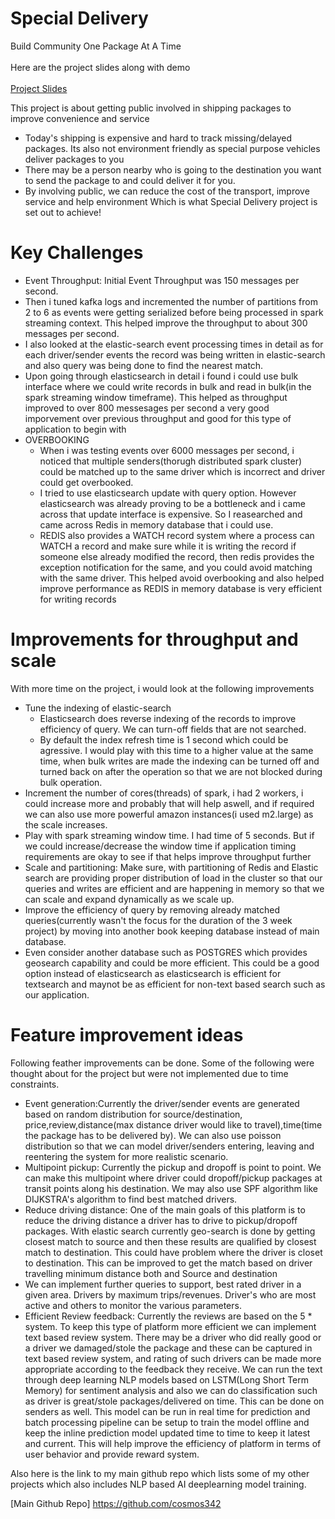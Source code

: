 # Special Delivery
Build Community One Package At A Time </br></br>
Here are the project slides along with demo </br>
</br>
[Project Slides](http://bit.ly/2s9L3SW)

This project is about getting public involved in shipping packages to improve convenience and service
* Today's shipping is expensive and hard to track missing/delayed packages. Its also not environment friendly as special purpose vehicles deliver packages to you
* There may be a person nearby who is going to the destination you want to send the package to and could deliver it for you.
* By involving public, we can reduce the cost of the transport, improve service and help environment Which is what Special Delivery project is set out to achieve!

# Key Challenges
* Event Throughput: Initial Event Throughput was 150 messages per second. 
* Then i tuned kafka logs and incremented the number of partitions from 2 to 6 as events were getting serialized before being processed in spark streaming context. This helped improve the throughput to about 300 messages per second.
* I also looked at the elastic-search event processing times in detail as for each driver/sender events the record was being written in elastic-search and also query was being done to find the nearest match. 
* Upon going through elasticsearch in detail i found i could use bulk interface where we could write records in bulk and read in bulk(in the spark streaming window timeframe). This helped as throughput improved to over 800 messesages per second a very good imporvement over previous throughput and good for this type of application to begin with
* OVERBOOKING </br>
  * When i was testing events over 6000 messages per second, i noticed that multiple senders(thorugh distributed spark cluster) could be matched up to the same driver which is incorrect and driver could get overbooked.
  * I tried to use elasticsearch update with query option. However elasticsearch was already proving to be a bottleneck and i came across that update interface is expensive. So I reasearched and came across Redis in memory database that i could use.
  * REDIS also provides a WATCH record system where a process can WATCH a record and make sure while it is writing the record if someone else already modified the record, then redis provides the exception notification for the same, and you could avoid matching with the same driver. This helped avoid overbooking and also helped improve performance as REDIS in memory database is very efficient for writing records
  
# Improvements for throughput and scale
With more time on the project, i would look at the following improvements
* Tune the indexing of elastic-search</br>
  * Elasticsearch does reverse indexing of the records to improve efficiency of query. We can turn-off fields that are not searched.
  * By default the index refresh time is 1 second which could be agressive. I would play with this time to a higher value at the same time, when bulk writes are made the indexing can be turned off and turned back on after the operation so that we are not blocked during bulk operation. 
* Increment the number of cores(threads) of spark, i had 2 workers, i could increase more and probably that will help aswell, and if required we can also use more powerful amazon instances(i used m2.large) as the scale increases.
* Play with spark streaming window time. I had time of 5 seconds. But if we could increase/decrease the window time if application timing requirements are okay to see if that helps improve throughput further
* Scale and partitioning: Make sure, with partitioning of Redis and Elastic search are providing proper distribution of load in the cluster so that our queries and writes are efficient and are happening in memory so that we can scale and expand dynamically as we scale up.
* Improve the efficiency of query by removing already matched queries(currently wasn't the focus for the duration of the 3 week project) by moving into another book keeping database instead of main database.
* Even consider another database such as POSTGRES which provides geosearch capability and could be more efficient. This could be a good option instead of elasticsearch as elasticsearch is efficient for textsearch and maynot be as efficient for non-text based search such as our application.
# Feature improvement ideas
Following feather improvements can be done. Some of the following were thought about for the project but were not implemented due to time constraints.
* Event generation:Currently the driver/sender events are generated based on random distribution for source/destination, price,review,distance(max distance driver would like to travel),time(time the package has to be delivered by). We can also use poisson distribution so that we can model driver/senders entering, leaving and reentering the system for more realistic scenario.
* Multipoint pickup: Currently the pickup and dropoff is point to point. We can make this multipoint where driver could dropoff/pickup packages at transit points along his destination. We may also use SPF algorithm like DIJKSTRA's algorithm to find best matched drivers.
* Reduce driving distance: One of the main goals of this platform is to reduce the driving distance a driver has to drive to pickup/dropoff packages. With elastic search currently geo-search is done by getting closest match to source and then these results are qualified by closest match to destination. This could have problem where the driver is closet to destination. This can be improved to get the match based on driver travelling minimum distance both and Source and destination
* We can implement further queries to support, best rated driver in a given area. Drivers by maximum trips/revenues. Driver's who are most active and others to monitor the various parameters.
* Efficient Review feedback: Currently the reviews are based on the 5 * system. To keep this type of platform more efficient we can implement text based review system. There may be a driver who did really good or a driver we damaged/stole the package and these can be captured in text based review system, and rating of such drivers can be made more appropriate according to the feedback they receive. We can run the text through deep learning NLP models based on LSTM(Long Short Term Memory) for sentiment analysis and also we can do classification such as driver is great/stole packages/delivered on time. This can be done on senders as well. This model can be run in real time for prediction and batch processing pipeline can be setup to train the model offline and keep the inline prediction model updated time to time to keep it latest and current. This will help improve the efficiency of platform in terms of user behavior and provide reward system. 

Also here is the link to my main github repo which lists some of my other projects which also includes NLP based AI deeplearning model training.</br>

[Main Github Repo]  https://github.com/cosmos342







